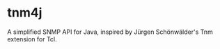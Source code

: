 tnm4j
=====

A simplified SNMP API for Java, inspired by Jürgen Schönwälder's Tnm
extension for Tcl.
